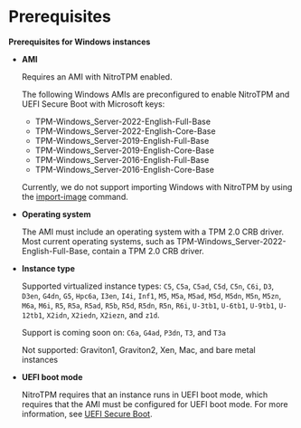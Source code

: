 # Prerequisites<a name="enable-nitrotpm-prerequisites"></a>

**Prerequisites for Windows instances**
+ **AMI**

  Requires an AMI with NitroTPM enabled\.

  The following Windows AMIs are preconfigured to enable NitroTPM and UEFI Secure Boot with Microsoft keys:
  + TPM\-Windows\_Server\-2022\-English\-Full\-Base
  + TPM\-Windows\_Server\-2022\-English\-Core\-Base
  + TPM\-Windows\_Server\-2019\-English\-Full\-Base
  + TPM\-Windows\_Server\-2019\-English\-Core\-Base
  + TPM\-Windows\_Server\-2016\-English\-Full\-Base
  + TPM\-Windows\_Server\-2016\-English\-Core\-Base

  Currently, we do not support importing Windows with NitroTPM by using the [import\-image](https://docs.aws.amazon.com/cli/latest/reference/ec2/import-image.html) command\.
+ **Operating system**

  The AMI must include an operating system with a TPM 2\.0 CRB driver\. Most current operating systems, such as TPM\-Windows\_Server\-2022\-English\-Full\-Base, contain a TPM 2\.0 CRB driver\.
+ **Instance type**

  Supported virtualized instance types: `C5`, `C5a`, `C5ad`, `C5d`, `C5n`, `C6i`, `D3`, `D3en`, `G4dn`, `G5`, `Hpc6a`, `I3en`, `I4i`, `Inf1`, `M5`, `M5a`, `M5ad`, `M5d`, `M5dn`, `M5n`, `M5zn`, `M6a`, `M6i`, `R5`, `R5a`, `R5ad`, `R5b`, `R5d`, `R5dn`, `R5n`, `R6i`, `U-3tb1`, `U-6tb1`, `U-9tb1`, `U-12tb1`, `X2idn`, `X2iedn`, `X2iezn`, and `z1d`\.

  Support is coming soon on: `C6a`, `G4ad`, `P3dn`, `T3`, and `T3a`

  Not supported: Graviton1, Graviton2, Xen, Mac, and bare metal instances
+ **UEFI boot mode**

  NitroTPM requires that an instance runs in UEFI boot mode, which requires that the AMI must be configured for UEFI boot mode\. For more information, see [UEFI Secure Boot](uefi-secure-boot.md)\.